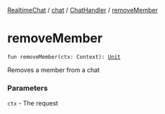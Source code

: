 [RealtimeChat](../../index.md) / [chat](../index.md) / [ChatHandler](index.md) / [removeMember](./remove-member.md)

# removeMember

`fun removeMember(ctx: Context): `[`Unit`](https://kotlinlang.org/api/latest/jvm/stdlib/kotlin/-unit/index.html)

Removes a member from a chat

### Parameters

`ctx` - The request